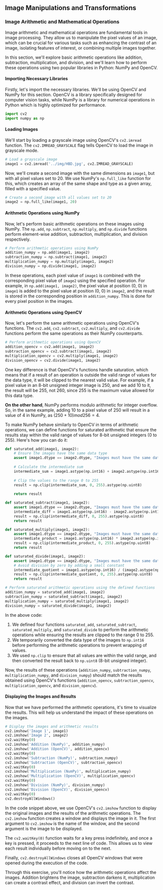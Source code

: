 ## Image Manipulations and Transformations

### Image Arithmetic and Mathematical Operations

Image arithmetic and mathematical operations are fundamental tools in image processing. 
They allow us to manipulate the pixel values of an image, which can be crucial for various tasks
 such as enhancing the contrast of an image, isolating features of interest, or combining multiple images together.

In this section, we'll explore basic arithmetic operations like addition, subtraction, 
multiplication, and division, and we'll learn how to perform these operations 
using two popular libraries in Python: NumPy and OpenCV.

#### Importing Necessary Libraries

Firstly, let's import the necessary libraries. We'll be using OpenCV and NumPy for this section. 
OpenCV is a library specifically designed for computer vision tasks, 
while NumPy is a library for numerical operations in Python which is highly optimized for performance.

```python
import cv2
import numpy as np
```

#### Loading Images

We'll start by loading a grayscale image using OpenCV's `cv2.imread` function. 
The `cv2.IMREAD_GRAYSCALE` flag tells OpenCV to load the image in grayscale mode.

```python
# Load a grayscale image
image1 = cv2.imread('../img/HBD.jpg', cv2.IMREAD_GRAYSCALE)
```

Now, we'll create a second image with the same dimensions as `image1`, 
but with all pixel values set to 20. We use NumPy's `np.full_like` function for this, 
which creates an array of the same shape and type as a given array, filled with a specified value.

```python
# Create a second image with all values set to 20
image2 = np.full_like(image1, 20)
```

#### Arithmetic Operations using NumPy

Now, let's perform basic arithmetic operations on these images using NumPy. 
The `np.add`, `np.subtract`, `np.multiply`, and `np.divide` functions perform element-wise addition, 
subtraction, multiplication, and division respectively.

```python
# Perform arithmetic operations using NumPy
addition_numpy = np.add(image1, image2)
subtraction_numpy = np.subtract(image1, image2)
multiplication_numpy = np.multiply(image1, image2)
division_numpy = np.divide(image1, image2)
```

In these operations, each pixel value of `image1` is combined with the corresponding pixel value of `image2` 
using the specified operation. For example, in `np.add(image1, image2)`, 
the pixel value at position (0, 0) in `image1` is added to the pixel value at position (0, 0) in `image2`, 
and the result is stored in the corresponding position in `addition_numpy`. 
This is done for every pixel position in the images.

#### Arithmetic Operations using OpenCV

Now, let's perform the same arithmetic operations using OpenCV's functions. 
The `cv2.add`, `cv2.subtract`, `cv2.multiply`, and `cv2.divide` functions perform the same operations 
as their NumPy counterparts.

```python
# Perform arithmetic operations using OpenCV
addition_opencv = cv2.add(image1, image2)
subtraction_opencv = cv2.subtract(image1, image2)
multiplication_opencv = cv2.multiply(image1, image2)
division_opencv = cv2.divide(image1, image2)
```

One key difference is that OpenCV's functions handle saturation, 
which means that if a result of an operation is outside the valid range of values for the data type, 
it will be clipped to the nearest valid value. For example, if a pixel value in an 8-bit unsigned integer image is 250,
 and we add 10 to it, the result will be 255, not 260, since 255 is the maximum value allowed for this data type.
 
**On the other hand**, NumPy performs modulo arithmetic for integer overflow. So, in the same example, 
 adding $10$ to a pixel value of $250$ will result in a value of $4$ in NumPy, as $(250+10)mod256=4$.
 
To make NumPy behave similarly to OpenCV in terms of arithmetic operations, 
we can define functions for saturated arithmetic that ensure the results 
stay within the valid range of values for 8-bit unsigned integers (0 to 255). Here's how you can do it:

```python
def saturated_add(image1, image2):
    # Ensure the images have the same data type
    assert image1.dtype == image2.dtype, "Images must have the same data type"
    
    # Calculate the intermediate sum
    intermediate_sum = image1.astype(np.int16) + image2.astype(np.int16)
    
    # Clip the values to the range 0 to 255
    result = np.clip(intermediate_sum, 0, 255).astype(np.uint8)
    
    return result

def saturated_subtract(image1, image2):
    assert image1.dtype == image2.dtype, "Images must have the same data type"
    intermediate_diff = image1.astype(np.int16) - image2.astype(np.int16)
    result = np.clip(intermediate_diff, 0, 255).astype(np.uint8)
    return result

def saturated_multiply(image1, image2):
    assert image1.dtype == image2.dtype, "Images must have the same data type"
    intermediate_product = image1.astype(np.int16) * image2.astype(np.int16)
    result = np.clip(intermediate_product, 0, 255).astype(np.uint8)
    return result

def saturated_divide(image1, image2):
    assert image1.dtype == image2.dtype, "Images must have the same data type"
    # Avoid division by zero by adding a small constant
    intermediate_quotient = image1.astype(np.int16) / (image2.astype(np.int16) + 1e-7)
    result = np.clip(intermediate_quotient, 0, 255).astype(np.uint8)
    return result

# Perform saturated arithmetic operations using the defined functions
addition_numpy = saturated_add(image1, image2)
subtraction_numpy = saturated_subtract(image1, image2)
multiplication_numpy = saturated_multiply(image1, image2)
division_numpy = saturated_divide(image1, image2)
```

In the above code:
1. We defined four functions `saturated_add`, `saturated_subtract`, `saturated_multiply`, and `saturated_divide` to perform the arithmetic operations while ensuring the results are clipped to the range 0 to 255.
2. We temporarily converted the data type of the images to `np.int16` before performing the arithmetic operations to prevent wrapping of values.
3. We used `np.clip` to ensure that all values are within the valid range, and then converted the result back to `np.uint8` (8-bit unsigned integer).

Now, the results of these operations (`addition_numpy`, `subtraction_numpy`, `multiplication_numpy`, and `division_numpy`) should match the results obtained using OpenCV's functions (`addition_opencv`, `subtraction_opencv`, `multiplication_opencv`, and `division_opencv`).


#### Displaying the Images and Results

Now that we have performed the arithmetic operations, it's time to visualize the results. 
This will help us understand the impact of these operations on the images.

```python
# Display the images and arithmetic results
cv2.imshow('Image 1', image1)
cv2.imshow('Image 2', image2)
cv2.waitKey(0)
cv2.imshow('Addition (NumPy)', addition_numpy)
cv2.imshow('Addition (OpenCV)', addition_opencv)
cv2.waitKey(0)
cv2.imshow('Subtraction (NumPy)', subtraction_numpy)
cv2.imshow('Subtraction (OpenCV)', subtraction_opencv)
cv2.waitKey(0)
cv2.imshow('Multiplication (NumPy)', multiplication_numpy)
cv2.imshow('Multiplication (OpenCV)', multiplication_opencv)
cv2.waitKey(0)
cv2.imshow('Division (NumPy)', division_numpy)
cv2.imshow('Division (OpenCV)', division_opencv)
cv2.waitKey(0)
cv2.destroyAllWindows()
```

In the code snippet above, we use OpenCV's `cv2.imshow` function to display the original images and 
the results of the arithmetic operations. The `cv2.imshow` function creates a window and displays the image in it. 
The first argument to `cv2.imshow` is the name of the window, and the second argument is the image to be displayed.

The `cv2.waitKey(0)` function waits for a key press indefinitely, 
and once a key is pressed, it proceeds to the next line of code. 
This allows us to view each result individually before moving on to the next.

Finally, `cv2.destroyAllWindows` closes all OpenCV windows that were opened during the execution of the code.

Through this exercise, you'll notice how the arithmetic operations affect the images. 
Addition brightens the image, subtraction darkens it, multiplication can create a contrast effect, 
and division can invert the contrast.





 